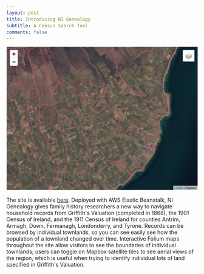 ```yaml
---
layout: post
title: Introducing NI Genealogy
subtitle: A Census Search Tool
comments: false
---
```


![alt text](/img/NI-Genealogy_Map.png "NI-Genealogy Map")

The site is available [here](http://ni-genealogy.us-east-2.elasticbeanstalk.com/). Deployed with AWS Elastic Beanstalk, NI Genealogy gives family history researchers a new way to navigate household records from Griffith's Valuation (completed in 1868), the 1901 Census of Ireland, and the 1911 Census of Ireland for counties Antrim, Armagh, Down, Fermanagh, Londonderry, and Tyrone. Records can be browsed by individual townlands, so you can see easily see how the population of a townland changed over time. Interactive Folium maps throughout the site allow visitors to see the boundaries of individual townlands; users can toggle on Mapbox satellite tiles to see aerial views of the region, which is useful when trying to identify individual lots of land specified in Griffith's Valuation.
